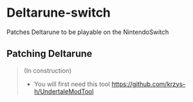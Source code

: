 # Deltarune-switch
Patches Deltarune to be playable on the NintendoSwitch
## Patching Deltarune
 
>(In construction)
>- You will first need this tool https://github.com/krzys-h/UndertaleModTool
